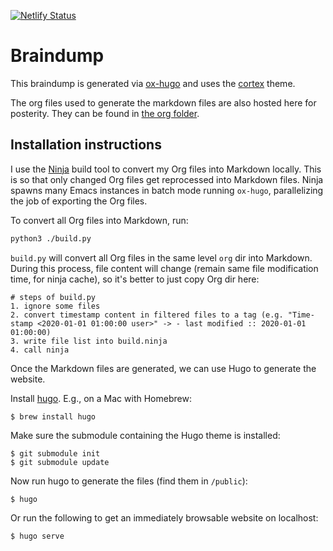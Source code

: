 [![Netlify Status](https://api.netlify.com/api/v1/badges/e24f724b-59b4-4530-bd35-cd1817f38122/deploy-status)](https://app.netlify.com/sites/gyh-braindump/deploys)

# Braindump

This braindump is generated via [ox-hugo][ox-hugo] and uses the
[cortex][cortex] theme.

The org files used to generate the markdown files are also hosted here
for posterity. They can be found in [the org folder][org].

## Installation instructions

I use the [Ninja](https://ninja-build.org/ "Ninja") build tool to convert my Org
files into Markdown locally. This is so that only changed Org files get
reprocessed into Markdown files. Ninja spawns many Emacs instances in batch mode
running `ox-hugo`, parallelizing the job of exporting the Org files.

To convert all Org files into Markdown, run:

```bash
python3 ./build.py
```

`build.py` will convert all Org files in the same level `org` dir into Markdown.
During this process, file content will change (remain same file modification time, for ninja cache),
so it's better to just copy Org dir here:
```
# steps of build.py
1. ignore some files
2. convert timestamp content in filtered files to a tag (e.g. "Time-stamp <2020-01-01 01:00:00 user>" -> - last modified :: 2020-01-01 01:00:00)
3. write file list into build.ninja
4. call ninja
```

Once the Markdown files are generated, we can use Hugo to generate the website.

Install [hugo][hugo]. E.g., on a Mac with Homebrew:

    $ brew install hugo

Make sure the submodule containing the Hugo theme is installed:

    $ git submodule init
    $ git submodule update

Now run hugo to generate the files (find them in `/public`):

    $ hugo

Or run the following to get an immediately browsable website on localhost:

    $ hugo serve

[hugo]: https://gohugo.io/
[ox-hugo]: https://github.com/kaushalmodi/ox-hugo
[cortex]: https://github.com/jethrokuan/cortex
[org]: https://github.com/jethrokuan/braindump/tree/master/org
